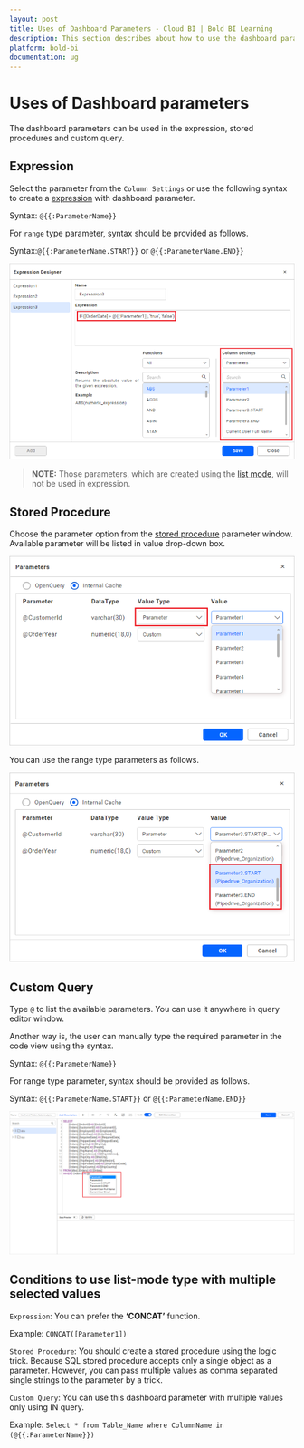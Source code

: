 ```yaml
---
layout: post
title: Uses of Dashboard Parameters - Cloud BI | Bold BI Learning
description: This section describes about how to use the dashboard parameters in dashboards using the Bold BI Cloud. 
platform: bold-bi
documentation: ug
---
```


# Uses of Dashboard parameters

The dashboard parameters can be used in the expression, stored procedures and custom query.

## Expression

Select the parameter from the `Column Settings` or use the following syntax to create a [expression](/transforming-data/configuring-expression-columns.md) with dashboard parameter.

 Syntax: `@{{:ParameterName}}`

 For `range` type parameter, syntax should be provided as follows.

 Syntax:`@{{:ParameterName.START}}` or `@{{:ParameterName.END}}`

![Use dashboard parameter in expression column](/static/assets/cloud/working-with-datasource/dashboard-parameter/images/dashboard-parameter-in-expression.png)

> **NOTE:** Those parameters, which are created using the [list mode](https://help.boldbi.com/embedded-bi/working-with-data-source/configuring-dashboard-parameters/#list-mode), will not be used in expression.

## Stored Procedure

Choose the parameter option from the [stored procedure](/connecting-to-stored-procedures.md) parameter window. Available parameter will be listed in value drop-down box.

![Use dashboard parameter in stored procedure](/static/assets/cloud/working-with-datasource/dashboard-parameter/images/dashboard-parameter-in-SP.png)

You can use the range type parameters as follows.

![Range type parameter in stored procedure](/static/assets/cloud/working-with-datasource/dashboard-parameter/images/dashboard-parameter-SP-range.png)

## Custom Query

Type `@` to list the available parameters. You can use it anywhere in query editor window.

Another way is, the user can manually type the required parameter in the code view using the syntax.

Syntax: `@{{:ParameterName}}`

 For range type parameter, syntax should be provided as follows.

Syntax: `@{{:ParameterName.START}}` or `@{{:ParameterName.END}}`

![Use dashboard parameter in code view](/static/assets/cloud/working-with-datasource/dashboard-parameter/images/dashboard-parameter-code-view.png)

## Conditions to use list-mode type with multiple selected values

`Expression`: You can prefer the **‘CONCAT’** function.

Example: `CONCAT([Parameter1])`

`Stored Procedure`: You should create a stored procedure using the logic trick. Because SQL stored procedure accepts only a single object as a parameter. However, you can pass multiple values as comma separated single strings to the parameter by a trick.

`Custom Query`: You can use this dashboard parameter with multiple values only using IN query.

Example: `Select * from Table_Name where ColumnName in (@{{:ParameterName}})`